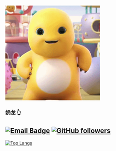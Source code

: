 ![奶龙镇楼](https://github.com/cheng1608/cheng1608/blob/main/nailong.gif)

### 奶龙 👆 
<!-- This is modified from https://github.com/durgeshsamariya/awesome-github-profile-readme-templates/blob/master/Isha2103.md -->

[![Email Badge](https://img.shields.io/badge/-1608670899@qq.com-c14438?style=flat-square&logo=Email&logoColor=white&link=mailto:1608670899@qq.com)](mailto:1608670899@qq.com) 
[![GitHub followers](https://img.shields.io/github/followers/cheng1608.svg?style=social&label=Follow&maxAge=2592000)](https://github.com/cheng1608?tab=followers)
---------------------------------------------------------------------------------------------------------------------------------------------------------------------------------

[![Top Langs](https://github-readme-stats.vercel.app/api/top-langs/?username=cheng1608&layout=compact)](https://github.com/anuraghazra/github-readme-stats)
